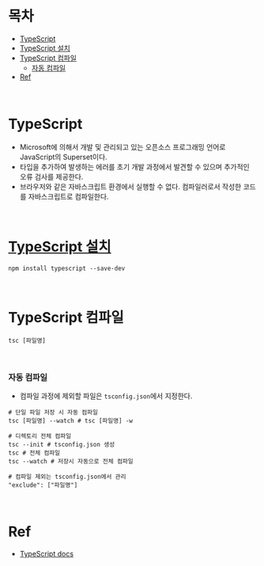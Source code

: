 # 목차

- [TypeScript](#typescript)
- [TypeScript 설치](#typescript-설치)
- [TypeScript 컴파일](#typescript-컴파일)
  - [자동 컴파일](#자동-컴파일)
- [Ref](#ref)

<br>

# TypeScript

- Microsoft에 의해서 개발 및 관리되고 있는 오픈소스 프로그래밍 언어로 JavaScript의 Superset이다.
- 타입을 추가하여 발생하는 에러를 초기 개발 과정에서 발견할 수 있으며 추가적인 오류 검사를 제공한다.
- 브라우저와 같은 자바스크립트 환경에서 실행할 수 없다. 컴파일러로서 작성한 코드를 자바스크립트로 컴파일한다.

<br>

# [TypeScript 설치](https://www.typescriptlang.org/download)

```shell
npm install typescript --save-dev
```

<br>

# TypeScript 컴파일

```shell
tsc [파일명]
```

<br>

### 자동 컴파일

- 컴파일 과정에 제외할 파일은 `tsconfig.json`에서 지정한다.

```shell
# 단일 파일 저장 시 자동 컴파일
tsc [파일명] --watch # tsc [파일명] -w

# 디렉토리 전체 컴파일
tsc --init # tsconfig.json 생성
tsc # 전체 컴파일
tsc --watch # 저장시 자동으로 전체 컴파일

# 컴파일 제외는 tsconfig.json에서 관리
"exclude": ["파일명"]
```

<br>

# Ref

- [TypeScript docs](https://www.typescriptlang.org/)
